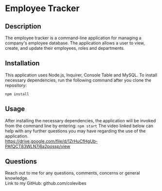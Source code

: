 # Employee Tracker

## Description
The employee tracker is a command-line application for managing a company's employee database. The application allows a user to view, create, and update their employees, roles and departments.

## Installation
This application uses Node.js, Inquirer, Console Table and MySQL. To install necessary dependencies, run the following command after you clone the repository: 
```
npm install
```

## Usage
After installing the necessary dependencies, the application will be invoked from the command line by entering: `npm start`
The video linked below can help with any further questions you may have regarding the use of the application. <br/>
https://drive.google.com/file/d/1ZrHuCfHgUb-PAfQCT83WLN7j6a2possp/view 


## Questions
Reach out to me for any questions, comments, concerns or general knowledge. <br/>
Link to my GitHub: github.com/colevibes